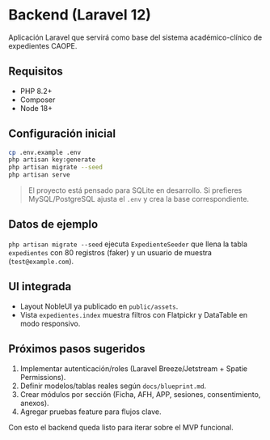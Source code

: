 # Backend (Laravel 12)

Aplicación Laravel que servirá como base del sistema académico-clínico de expedientes CAOPE.

## Requisitos
- PHP 8.2+
- Composer
- Node 18+

## Configuración inicial
```bash
cp .env.example .env
php artisan key:generate
php artisan migrate --seed
php artisan serve
```

> El proyecto está pensado para SQLite en desarrollo. Si prefieres MySQL/PostgreSQL ajusta el `.env` y crea la base correspondiente.

## Datos de ejemplo
`php artisan migrate --seed` ejecuta `ExpedienteSeeder` que llena la tabla `expedientes` con 80 registros (faker) y un usuario de muestra (`test@example.com`).

## UI integrada
- Layout NobleUI ya publicado en `public/assets`.
- Vista `expedientes.index` muestra filtros con Flatpickr y DataTable en modo responsivo.

## Próximos pasos sugeridos
1. Implementar autenticación/roles (Laravel Breeze/Jetstream + Spatie Permissions).
2. Definir modelos/tablas reales según `docs/blueprint.md`.
3. Crear módulos por sección (Ficha, AFH, APP, sesiones, consentimiento, anexos).
4. Agregar pruebas feature para flujos clave.

Con esto el backend queda listo para iterar sobre el MVP funcional.
